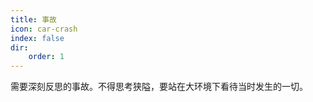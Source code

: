 ```yaml
---
title: 事故
icon: car-crash
index: false
dir:
    order: 1
---
```


需要深刻反思的事故。不得思考狭隘，要站在大环境下看待当时发生的一切。
